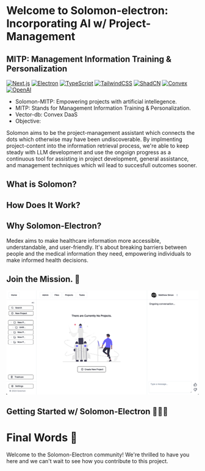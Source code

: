 # Welcome to Solomon-electron: Incorporating AI w/ Project-Management

<h2>MITP: Management Information Training & Personalization</h2>

[![Next.js](https://img.shields.io/badge/next.js-docs-black)](https://nextjs.org/docs) [![Electron](https://img.shields.io/badge/electron-docs-47848F)](https://www.electronjs.org/docs/latest/) [![TypeScript](https://img.shields.io/badge/typescript-docs-3178C6)](https://www.typescriptlang.org/docs/) [![TailwindCSS](https://img.shields.io/badge/tailwindcss-docs-green)](https://tailwindcss.com/docs/installation) [![ShadCN](https://img.shields.io/badge/shadcn-docs-323232)](https://ui.shadcn.com/docs) [![Convex](https://img.shields.io/badge/convex-docs-FFA500)](https://docs.convex.dev/home) [![OpenAI](https://img.shields.io/badge/openai-docs-black)](https://platform.openai.com/docs/overview)   

* Solomon-MITP: Empowering projects with artificial intellegence. 
* MITP: Stands for Management Information Training & Personalization.
* Vector-db: Convex DaaS 
* Objective: 

Solomon aims to be the project-management assistant which connects the dots which otherwise may have been undiscoverable. By implmenting project-content into the information retrieval process, we're able to keep steady with LLM development and use the ongoign progress as a continuous tool for assisting in project development, general assistance, and management techniques which wil lead to succesfull outcomes sooner. 


<h2>What is Solomon?</h2>
  

<h2>How Does It Work?</h2>

<h2>Why Solomon-Electron?</h2>

Medex aims to make healthcare information more accessible, understandable, and user-friendly. It's about breaking barriers between people and the medical information they need, empowering individuals to make informed health decisions.

<h2>Join the Mission. 🤝</h2>

![Solo Electron Framework](./assets/solo-desktop-002.png)

<h2>Getting Started w/ Solomon-Electron 🚀🚀🚀</h2> 


<h1>Final Words 🎉</h1>

Welcome to the Solomon-Electron community! We're thrilled to have you here and we can't wait to see how you contribute to this project. 
